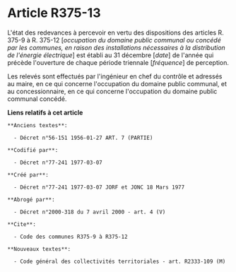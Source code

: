 # Article R375-13

L'état des redevances à percevoir en vertu des dispositions des articles R. 375-9 à R. 375-12 [*occupation du domaine public
communal ou concédé par les communes, en raison des installations nécessaires à la distribution de l'énergie électrique*] est
établi au 31 décembre [*date*] de l'année qui précède l'ouverture de chaque période triennale [*fréquence*] de perception.

Les relevés sont effectués par l'ingénieur en chef du contrôle et adressés au maire, en ce qui concerne l'occupation du
domaine public communal, et au concessionnaire, en ce qui concerne l'occupation du domaine public communal concédé.

**Liens relatifs à cet article**

	**Anciens textes**:

	  - Décret n°56-151 1956-01-27 ART. 7 (PARTIE)

	**Codifié par**:

	  - Décret n°77-241 1977-03-07

	**Créé par**:

	  - Décret n°77-241 1977-03-07 JORF et JONC 18 Mars 1977

	**Abrogé par**:

	  - Décret n°2000-318 du 7 avril 2000 - art. 4 (V)

	**Cite**:

	  - Code des communes R375-9 à R375-12

	**Nouveaux textes**:

	  - Code général des collectivités territoriales - art. R2333-109 (M)

